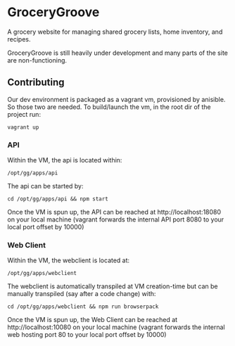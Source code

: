 # GroceryGroove

A grocery website for managing shared grocery lists, home inventory, and recipes.

GroceryGroove is still heavily under development and many parts of the site are non-functioning.

## Contributing
Our dev environment is packaged as a vagrant vm, provisioned by anisible. So those two are needed. To build/launch the vm, in the root dir of the project run:

    vagrant up

### API
Within the VM, the api is located within:

    /opt/gg/apps/api

The api can be started by:

    cd /opt/gg/apps/api && npm start

Once the VM is spun up, the API can be reached at http://localhost:18080 on your local machine (vagrant forwards the internal API port 8080 to your local port offset by 10000)

### Web Client
Within the VM, the webclient is located at:

    /opt/gg/apps/webclient

The webclient is automatically transpiled at VM creation-time but can be manually transpiled (say after a code change) with:

    cd /opt/gg/apps/webclient && npm run browserpack

Once the VM is spun up, the Web Client can be reached at http://localhost:10080 on your local machine (vagrant forwards the internal web hosting port 80 to your local port offset by 10000)